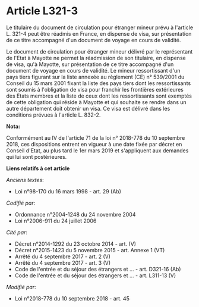 # Article L321-3

Le titulaire du document de circulation pour étranger mineur prévu à l'article L. 321-4 peut être réadmis en France, en
dispense de visa, sur présentation de ce titre accompagné d'un document de voyage en cours de validité.

Le document de circulation pour étranger mineur délivré par le représentant de l'Etat à Mayotte ne permet la réadmission de
son titulaire, en dispense de visa, qu'à Mayotte, sur présentation de ce titre accompagné d'un document de voyage en cours de
validité. Le mineur ressortissant d'un pays tiers figurant sur la liste annexée au règlement (CE) n° 539/2001 du Conseil du
15 mars 2001 fixant la liste des pays tiers dont les ressortissants sont soumis à l'obligation de visa pour franchir les
frontières extérieures des Etats membres et la liste de ceux dont les ressortissants sont exemptés de cette obligation qui
réside à Mayotte et qui souhaite se rendre dans un autre département doit obtenir un visa. Ce visa est délivré dans les
conditions prévues à l'article L. 832-2.

**Nota:**

Conformément au IV de l'article 71 de la loi n° 2018-778 du 10 septembre 2018, ces dispositions entrent en vigueur à une date
fixée par décret en Conseil d'Etat, au plus tard le 1er mars 2019 et s'appliquent aux demandes qui lui sont postérieures.

**Liens relatifs à cet article**

_Anciens textes_:

  - Loi n°98-170 du 16 mars 1998 - art. 29 (Ab)

_Codifié par_:

  - Ordonnance n°2004-1248 du 24 novembre 2004
  - Loi n°2006-911 du 24 juillet 2006

_Cité par_:

  - Décret n°2014-1292 du 23 octobre 2014 - art. (V)
  - Décret n°2015-1423 du 5 novembre 2015 - art. Annexe 1 (VT)
  - Arrêté du 4 septembre 2017 - art. 2 (V)
  - Arrêté du 4 septembre 2017 - art. 3 (V)
  - Code de l'entrée et du séjour des étrangers et ... - art. D321-16 (Ab)
  - Code de l'entrée et du séjour des étrangers et ... - art. L311-13 (V)

_Modifié par_:

  - Loi n°2018-778 du 10 septembre 2018 - art. 45
